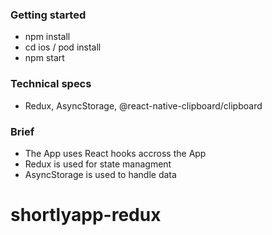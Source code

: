 ### Getting started

- npm install
- cd ios / pod install
- npm start

### Technical specs

- Redux, AsyncStorage, @react-native-clipboard/clipboard

### Brief

- The App uses React hooks accross the App
- Redux is used for state managment
- AsyncStorage is used to handle data
# shortlyapp-redux

